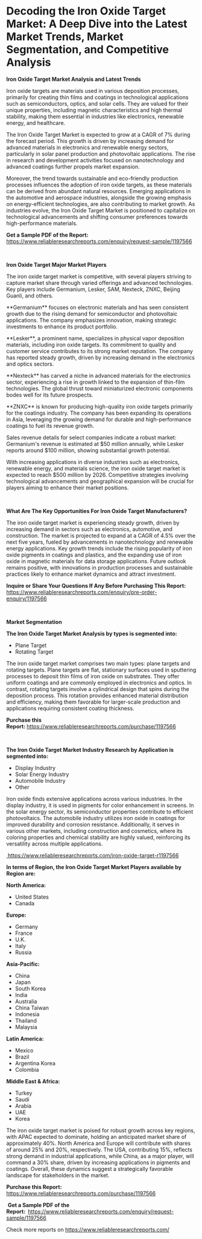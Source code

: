 <p><h1>Decoding the Iron Oxide Target Market: A Deep Dive into the Latest Market Trends, Market Segmentation, and Competitive Analysis</h1></p><p><strong>Iron Oxide Target Market Analysis and Latest Trends</strong></p>
<p><p>Iron oxide targets are materials used in various deposition processes, primarily for creating thin films and coatings in technological applications such as semiconductors, optics, and solar cells. They are valued for their unique properties, including magnetic characteristics and high thermal stability, making them essential in industries like electronics, renewable energy, and healthcare.</p><p>The Iron Oxide Target Market is expected to grow at a CAGR of 7% during the forecast period. This growth is driven by increasing demand for advanced materials in electronics and renewable energy sectors, particularly in solar panel production and photovoltaic applications. The rise in research and development activities focused on nanotechnology and advanced coatings further propels market expansion.</p><p>Moreover, the trend towards sustainable and eco-friendly production processes influences the adoption of iron oxide targets, as these materials can be derived from abundant natural resources. Emerging applications in the automotive and aerospace industries, alongside the growing emphasis on energy-efficient technologies, are also contributing to market growth. As industries evolve, the Iron Oxide Target Market is positioned to capitalize on technological advancements and shifting consumer preferences towards high-performance materials.</p></p>
<p><strong>Get a Sample PDF of the Report:&nbsp;</strong> <a href="https://www.reliableresearchreports.com/enquiry/request-sample/1197566?utm_campaign=3360&utm_medium=2&utm_source=Github&utm_content=ia&utm_term=12042025&utm_id=iron-oxide-target">https://www.reliableresearchreports.com/enquiry/request-sample/1197566</a></p>
<p>&nbsp;</p>
<p><strong>Iron Oxide Target Major Market Players</strong></p>
<p><p>The iron oxide target market is competitive, with several players striving to capture market share through varied offerings and advanced technologies. Key players include Germanium, Lesker, SAM, Nexteck, ZNXC, Beijing Guanli, and others.</p><p>**Germanium** focuses on electronic materials and has seen consistent growth due to the rising demand for semiconductor and photovoltaic applications. The company emphasizes innovation, making strategic investments to enhance its product portfolio. </p><p>**Lesker**, a prominent name, specializes in physical vapor deposition materials, including iron oxide targets. Its commitment to quality and customer service contributes to its strong market reputation. The company has reported steady growth, driven by increasing demand in the electronics and optics sectors.</p><p>**Nexteck** has carved a niche in advanced materials for the electronics sector, experiencing a rise in growth linked to the expansion of thin-film technologies. The global thrust toward miniaturized electronic components bodes well for its future prospects.</p><p>**ZNXC** is known for producing high-quality iron oxide targets primarily for the coatings industry. The company has been expanding its operations in Asia, leveraging the growing demand for durable and high-performance coatings to fuel its revenue growth.</p><p>Sales revenue details for select companies indicate a robust market: Germanium's revenue is estimated at $50 million annually, while Lesker reports around $100 million, showing substantial growth potential. </p><p>With increasing applications in diverse industries such as electronics, renewable energy, and materials science, the iron oxide target market is expected to reach $500 million by 2026. Competitive strategies involving technological advancements and geographical expansion will be crucial for players aiming to enhance their market positions.</p></p>
<p>&nbsp;</p>
<p><strong>What Are The Key Opportunities For Iron Oxide Target Manufacturers?</strong></p>
<p><p>The iron oxide target market is experiencing steady growth, driven by increasing demand in sectors such as electronics, automotive, and construction. The market is projected to expand at a CAGR of 4.5% over the next five years, fueled by advancements in nanotechnology and renewable energy applications. Key growth trends include the rising popularity of iron oxide pigments in coatings and plastics, and the expanding use of iron oxide in magnetic materials for data storage applications. Future outlook remains positive, with innovations in production processes and sustainable practices likely to enhance market dynamics and attract investment.</p></p>
<p><strong>Inquire or Share Your Questions If Any Before Purchasing This Report:</strong> <a href="https://www.reliableresearchreports.com/enquiry/pre-order-enquiry/1197566?utm_campaign=3360&utm_medium=2&utm_source=Github&utm_content=ia&utm_term=12042025&utm_id=iron-oxide-target">https://www.reliableresearchreports.com/enquiry/pre-order-enquiry/1197566</a></p>
<p>&nbsp;</p>
<p><strong>Market Segmentation</strong></p>
<p><strong>The Iron Oxide Target Market Analysis by types is segmented into:</strong></p>
<p><ul><li>Plane Target</li><li>Rotating Target</li></ul></p>
<p><p>The iron oxide target market comprises two main types: plane targets and rotating targets. Plane targets are flat, stationary surfaces used in sputtering processes to deposit thin films of iron oxide on substrates. They offer uniform coatings and are commonly employed in electronics and optics. In contrast, rotating targets involve a cylindrical design that spins during the deposition process. This rotation provides enhanced material distribution and efficiency, making them favorable for larger-scale production and applications requiring consistent coating thickness.</p></p>
<p><strong>Purchase this Report:&nbsp;</strong><a href="https://www.reliableresearchreports.com/purchase/1197566?utm_campaign=3360&utm_medium=2&utm_source=Github&utm_content=ia&utm_term=12042025&utm_id=iron-oxide-target">https://www.reliableresearchreports.com/purchase/1197566</a></p>
<p>&nbsp;</p>
<p><strong>The Iron Oxide Target Market Industry Research by Application is segmented into:</strong></p>
<p><ul><li>Display Industry</li><li>Solar Energy Industry</li><li>Automobile Industry</li><li>Other</li></ul></p>
<p><p>Iron oxide finds extensive applications across various industries. In the display industry, it is used in pigments for color enhancement in screens. In the solar energy sector, its semiconductor properties contribute to efficient photovoltaics. The automobile industry utilizes iron oxide in coatings for improved durability and corrosion resistance. Additionally, it serves in various other markets, including construction and cosmetics, where its coloring properties and chemical stability are highly valued, reinforcing its versatility across multiple applications.</p></p>
<p><a href="https://www.reliableresearchreports.com/iron-oxide-target-r1197566?utm_campaign=3360&utm_medium=2&utm_source=Github&utm_content=ia&utm_term=12042025&utm_id=iron-oxide-target">&nbsp;https://www.reliableresearchreports.com/iron-oxide-target-r1197566</a></p>
<p><strong>In terms of Region, the Iron Oxide Target Market Players available by Region are:</strong></p>
<p>
    <p> <strong> North America: </strong>
        <ul>
            <li>United States</li>
            <li>Canada</li>
        </ul>
        </p> 
    <p> <strong> Europe: </strong>
        <ul>
            <li>Germany</li>
            <li>France</li>
            <li>U.K.</li>
            <li>Italy</li>
            <li>Russia</li>
        </ul>
        </p> 
    <p> <strong> Asia-Pacific: </strong>
        <ul>
            <li>China</li>
            <li>Japan</li>
            <li>South Korea</li>
            <li>India</li>
            <li>Australia</li>
            <li>China Taiwan</li>
            <li>Indonesia</li>
            <li>Thailand</li>
            <li>Malaysia</li>
        </ul>
        </p> 
    <p> <strong> Latin America: </strong>
        <ul>
            <li>Mexico</li>
            <li>Brazil</li>
            <li>Argentina Korea</li>
            <li>Colombia</li>
        </ul>
        </p> 
    <p> <strong> Middle East & Africa: </strong>
        <ul>
            <li>Turkey</li>
            <li>Saudi</li>
            <li>Arabia</li>
            <li>UAE</li>
            <li>Korea</li>
        </ul>
    </p>
    </p>
<p><p>The iron oxide target market is poised for robust growth across key regions, with APAC expected to dominate, holding an anticipated market share of approximately 40%. North America and Europe will contribute with shares of around 25% and 20%, respectively. The USA, contributing 15%, reflects strong demand in industrial applications, while China, as a major player, will command a 30% share, driven by increasing applications in pigments and coatings. Overall, these dynamics suggest a strategically favorable landscape for stakeholders in the market.</p></p>
<p><strong>Purchase this Report: </strong><a href="https://www.reliableresearchreports.com/purchase/1197566?utm_campaign=3360&utm_medium=2&utm_source=Github&utm_content=ia&utm_term=12042025&utm_id=iron-oxide-target">https://www.reliableresearchreports.com/purchase/1197566</a></p>
<p>&nbsp;<strong>Get a Sample PDF of the Report:&nbsp;&nbsp;</strong><a href="https://www.reliableresearchreports.com/enquiry/request-sample/1197566?utm_campaign=3360&utm_medium=2&utm_source=Github&utm_content=ia&utm_term=12042025&utm_id=iron-oxide-target">https://www.reliableresearchreports.com/enquiry/request-sample/1197566</a></p>
<p><strong></strong></p>
<p>Check more reports on <a href="https://www.reliableresearchreports.com/?utm_campaign=3360&utm_medium=2&utm_source=Github&utm_content=ia&utm_term=12042025&utm_id=iron-oxide-target">https://www.reliableresearchreports.com/</a></p>